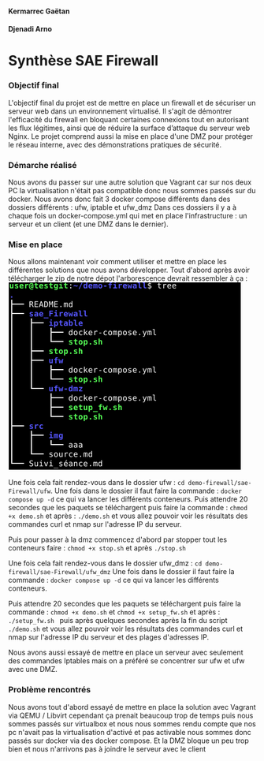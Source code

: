 #### Kermarrec Gaëtan
#### Djenadi Arno

# Synthèse SAE Firewall

### Objectif final
L'objectif final du projet est de mettre en place un firewall et de sécuriser un serveur web dans un environnement virtualisé. Il s'agit de démontrer l'efficacité du firewall en bloquant certaines connexions tout en autorisant les flux légitimes, ainsi que de réduire la surface d’attaque du serveur web Nginx. Le projet comprend aussi la mise en place d'une DMZ pour protéger le réseau interne, avec des démonstrations pratiques de sécurité.

### Démarche réalisé
Nous avons du passer sur une autre solution que Vagrant car sur nos deux PC la virtualisation n'était pas compatible donc nous sommes passés sur du docker.
Nous avons donc fait 3 docker compose différents dans des dossiers différents :
ufw, iptable et ufw_dmz
Dans ces dossiers il y a à chaque fois un docker-compose.yml qui met en place l'infrastructure : un serveur et un client (et une DMZ dans le dernier).

### Mise en place 
Nous allons maintenant voir comment utiliser et mettre en place les différentes solutions que nous avons développer.
Tout d'abord après avoir télécharger le zip de notre dépot l'arborescence devrait ressembler à ça :
![Arborescence attendu](./src/img/tree_firewall.png "Arborescence à avoir avec le fichier ZIP")

Une fois cela fait rendez-vous dans le dossier ufw : `cd demo-firewall/sae-Firewall/ufw`.
Une fois dans le dossier il faut faire la commande : `docker compose up -d` ce qui va lancer les différents conteneurs.
Puis attendre 20 secondes que les paquets se téléchargent puis faire la commande : `chmod +x demo.sh` et après : `./demo.sh` et vous allez pouvoir voir les résultats des commandes curl et nmap sur l'adresse IP du serveur.

Puis pour passer à la dmz commencez d'abord par stopper tout les conteneurs faire : `chmod +x stop.sh` et après `./stop.sh`

Une fois cela fait rendez-vous dans le dossier ufw_dmz : `cd demo-firewall/sae-Firewall/ufw_dmz`
Une fois dans le dossier il faut faire la commande : `docker compose up -d` ce qui va lancer les différents conteneurs.

Puis attendre 20 secondes que les paquets se téléchargent puis faire la commande : `chmod +x demo.sh` et `chmod +x setup_fw.sh` et après : `./setup_fw.sh ` puis après quelques secondes après la fin du script `./demo.sh` et vous allez pouvoir voir les résultats des commandes curl et nmap sur l'adresse IP du serveur et des plages d'adresses IP.

Nous avons aussi essayé de mettre en place un serveur avec seulement des commandes Iptables mais on a préféré se concentrer sur ufw et ufw avec une DMZ.

### Problème rencontrés
Nous avons tout d'abord essayé de mettre en place la solution avec Vagrant via QEMU / Libvirt cependant ça prenait beaucoup trop de temps puis nous sommes passés sur virtualbox et nous nous sommes rendu compte que nos pc n'avait pas la virtualisation d'activé et pas activable nous sommes donc passés sur docker via des docker compose.
Et la DMZ bloque un peu trop bien et nous n'arrivons pas à joindre le serveur avec le client
